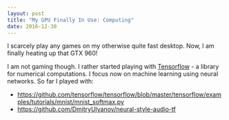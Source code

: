 ```yaml
---
layout: post
title: "My GPU Finally In Use: Computing"
date: 2016-12-30
---
```


I scarcely play any games on my otherwise quite fast desktop. Now, I am finally heating up that GTX 960!

I am not gaming though. I rather started playing with [Tensorflow](https://www.tensorflow.org) - a library for numerical computations.
I focus now on machine learning using neural networks. So far I played with:
- https://github.com/tensorflow/tensorflow/blob/master/tensorflow/examples/tutorials/mnist/mnist_softmax.py
- https://github.com/DmitryUlyanov/neural-style-audio-tf